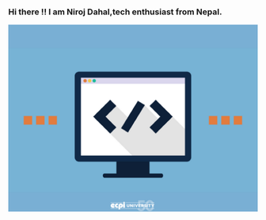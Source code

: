 ### Hi there !! I am Niroj Dahal,tech enthusiast from Nepal.
<img
  align="center"
  src="https://github.com/solo-developer/solo-developer/blob/master/softwaredev.png"
/>
<!--
**solo-developer/solo-developer** is a ✨ _special_ ✨ repository because its `README.md` (this file) appears on your GitHub profile.
https://github.com/solo-developer/solo-developer/blob/master/softwaredev.png
Here are some ideas to get you started:

- 🔭 I’m currently working on ...
- 🌱 I’m currently learning ...
- 👯 I’m looking to collaborate on ...
- 🤔 I’m looking for help with ...
- 💬 Ask me about ...
- 📫 How to reach me: ...
- 😄 Pronouns: ...
- ⚡ Fun fact: ...
-->
